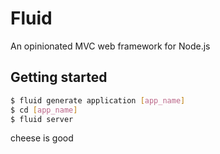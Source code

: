 # Fluid
An opinionated MVC web framework for Node.js

## Getting started

```bash
$ fluid generate application [app_name]
$ cd [app_name]
$ fluid server
```
cheese is good